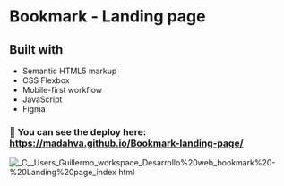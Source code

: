# Bookmark - Landing page

## Built with

- Semantic HTML5 markup
- CSS Flexbox
- Mobile-first workflow
- JavaScript
- Figma

### 🔗 You can see the deploy here: https://madahva.github.io/Bookmark-landing-page/

![_C__Users_Guillermo_workspace_Desarrollo%20web_bookmark%20-%20Landing%20page_index html](https://user-images.githubusercontent.com/89199369/176968345-3058b35e-cb4e-4cf1-a942-f467caaaa422.png)
